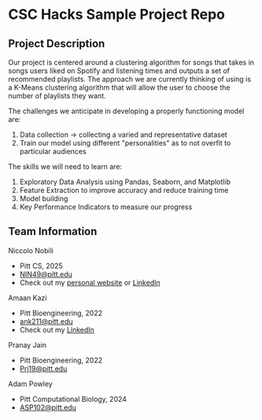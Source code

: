 # CSC Hacks Sample Project Repo

## Project Description

Our project is centered around a clustering algorithm for songs that takes in songs users liked on Spotify and listening times and outputs a set of recommended playlists. The approach we are currently thinking of using is a K-Means clustering algorithm that will allow the user to choose the number of playlists they want.

The challenges we anticipate in developing a properly functioning model are:

  1. Data collection -> collecting a varied and representative dataset
  2. Train our model using different "personalities" as to not overfit to particular audiences

The skills we will need to learn are:

  1. Exploratory Data Analysis using Pandas, Seaborn, and Matplotlib
  2. Feature Extraction to improve accuracy and reduce training time
  3. Model building
  4. Key Performance Indicators to measure our progress


## Team Information

Niccolo Nobili
* Pitt CS, 2025
* NIN49@pitt.edu
* Check out my [personal website](https://niccolonobili.netlify.app/) or [LinkedIn](https://www.linkedin.com/in/niccolonobili/)

Amaan Kazi
* Pitt Bioengineering, 2022
* ank211@pitt.edu
* Check out my [LinkedIn](https://www.linkedin.com/in/amaan-kazi-64a682191)

Pranay Jain
* Pitt Bioengineering, 2022
* Prj19@pitt.edu

Adam Powley
* Pitt Computational Biology, 2024
* ASP102@pitt.edu